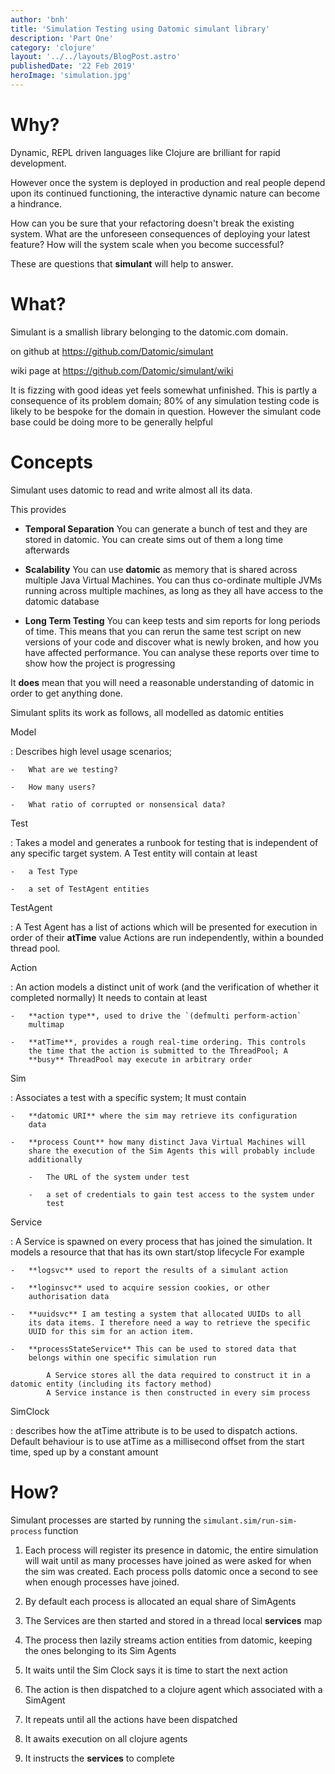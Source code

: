 ```yaml
---
author: 'bnh'
title: 'Simulation Testing using Datomic simulant library'
description: 'Part One'
category: 'clojure'
layout: '../../layouts/BlogPost.astro'
publishedDate: '22 Feb 2019'
heroImage: 'simulation.jpg'
---
```


# Why?

Dynamic, REPL driven languages like Clojure are brilliant for rapid
development.

However once the system is deployed in production and real people depend
upon its continued functioning, the interactive dynamic nature can
become a hindrance.

How can you be sure that your refactoring doesn't break the existing
system. What are the unforeseen consequences of deploying your latest
feature? How will the system scale when you become successful?

These are questions that **simulant** will help to answer.

# What?

Simulant is a smallish library belonging to the datomic.com domain.

on github at <https://github.com/Datomic/simulant>

wiki page at <https://github.com/Datomic/simulant/wiki>

It is fizzing with good ideas yet feels somewhat unfinished. This is
partly a consequence of its problem domain; 80% of any simulation
testing code is likely to be bespoke for the domain in question. However
the simulant code base could be doing more to be generally helpful

# Concepts

Simulant uses datomic to read and write almost all its data.

This provides

- **Temporal Separation** You can generate a bunch of test and they
  are stored in datomic. You can create sims out of them a long time
  afterwards

- **Scalability** You can use **datomic** as memory that is shared
  across multiple Java Virtual Machines. You can thus co-ordinate
  multiple JVMs running across multiple machines, as long as they all
  have access to the datomic database

- **Long Term Testing** You can keep tests and sim reports for long
  periods of time. This means that you can rerun the same test script
  on new versions of your code and discover what is newly broken, and
  how you have affected performance. You can analyse these reports
  over time to show how the project is progressing

It **does** mean that you will need a reasonable understanding of
datomic in order to get anything done.

Simulant splits its work as follows, all modelled as datomic entities

Model

: Describes high level usage scenarios;

    -   What are we testing?

    -   How many users?

    -   What ratio of corrupted or nonsensical data?

Test

: Takes a model and generates a runbook for testing that is
independent of any specific target system. A Test entity will
contain at least

    -   a Test Type

    -   a set of TestAgent entities

TestAgent

: A Test Agent has a list of actions which will be presented for
execution in order of their **atTime** value Actions are run
independently, within a bounded thread pool.

Action

: An action models a distinct unit of work (and the verification of
whether it completed normally) It needs to contain at least

    -   **action type**, used to drive the `(defmulti perform-action`
        multimap

    -   **atTime**, provides a rough real-time ordering. This controls
        the time that the action is submitted to the ThreadPool; A
        **busy** ThreadPool may execute in arbitrary order

Sim

: Associates a test with a specific system; It must contain

    -   **datomic URI** where the sim may retrieve its configuration
        data

    -   **process Count** how many distinct Java Virtual Machines will
        share the execution of the Sim Agents this will probably include
        additionally

        -   The URL of the system under test

        -   a set of credentials to gain test access to the system under
            test

Service

: A Service is spawned on every process that has joined the
simulation. It models a resource that that has its own start/stop
lifecycle For example

    -   **logsvc** used to report the results of a simulant action

    -   **loginsvc** used to acquire session cookies, or other
        authorisation data

    -   **uuidsvc** I am testing a system that allocated UUIDs to all
        its data items. I therefore need a way to retrieve the specific
        UUID for this sim for an action item.

    -   **processStateService** This can be used to stored data that
        belongs within one specific simulation run

            A Service stores all the data required to construct it in a datomic entity (including its factory method)
            A Service instance is then constructed in every sim process

SimClock

: describes how the atTime attribute is to be used to dispatch
actions. Default behaviour is to use atTime as a millisecond offset
from the start time, sped up by a constant amount

# How?

Simulant processes are started by running the
`simulant.sim/run-sim-process` function

1.  Each process will register its presence in datomic, the entire
    simulation will wait until as many processes have joined as were
    asked for when the sim was created. Each process polls datomic once
    a second to see when enough processes have joined.

2.  By default each process is allocated an equal share of SimAgents

3.  The Services are then started and stored in a thread local
    **services** map

4.  The process then lazily streams action entities from datomic,
    keeping the ones belonging to its Sim Agents

5.  It waits until the Sim Clock says it is time to start the next
    action

6.  The action is then dispatched to a clojure agent which associated
    with a SimAgent

7.  It repeats until all the actions have been dispatched

8.  It awaits execution on all clojure agents

9.  It instructs the **services** to complete
